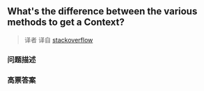 ## What's the difference between the various methods to get a Context?

> 译者 译自 [stackoverflow](http://stackoverflow.com/questions/1026973/whats-the-difference-between-the-various-methods-to-get-a-context) 

### 问题描述 

### 高票答案 

